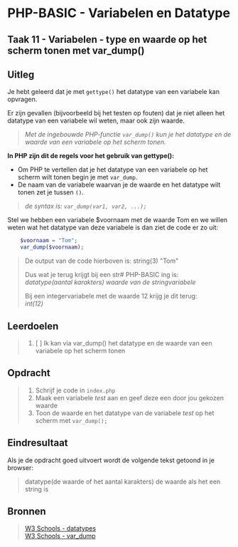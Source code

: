 # PHP-BASIC - Variabelen en Datatype

## Taak 11 - Variabelen - type en waarde op het scherm tonen met var_dump()

## Uitleg

Je hebt geleerd dat je met `gettype()` het datatype van een variabele kan opvragen.

Er zijn gevallen (bijvoorbeeld bij het testen op fouten) dat je niet alleen het datatype van een variabele wil weten, maar ook zijn waarde.
>
>_Met de ingebouwde PHP-functie `var_dump()` kun je het datatype en de waarde van een variabele op het scherm tonen._
>
**In PHP zijn dit de regels voor het gebruik van gettype():**

* Om PHP te vertellen dat je het datatype van een variabele op het scherm wilt tonen begin je met `var_dump`.  
* De naam van de variabele waarvan je de waarde en het datatype wilt tonen zet je tussen `()`.
>
>_de syntax is: `var_dump(var1, var2, ...);`_
>
Stel we hebben een variabele $voornaam met de waarde Tom en we willen weten wat het datatype van deze variabele is dan ziet de code er zo uit:

```php
    $voornaam = "Tom";
    var_dump($voornaam);
```

>De output van de code hierboven is: string(3) "Tom"  
>
>Dus wat je terug krijgt bij een str# PHP-BASIC
ing is:  
>_datatype(aantal karakters) waarde van de stringvariabele_
>
>Bij een integervariabele met de waarde 12 krijg je dit terug:  
>_int(12)_
>
## Leerdoelen

>1. [ ] Ik kan via var_dump() het datatype en de waarde van een variabele op het scherm tonen

## Opdracht

>1. Schrijf je code in `index.php`
>2. Maak een variabele _test_ aan en geef deze een door jou gekozen waarde
>3. Toon de waarde en het datatype van de variabele _test_ op het scherm met `var_dump();`

## Eindresultaat

Als je de opdracht goed uitvoert wordt de volgende tekst getoond in je browser:
>datatype(de waarde of het aantal karakters) de waarde als het een string is

## Bronnen

>[W3 Schools - datatypes](https://www.w3schools.com/php/php_datatypes.asp)  
>[W3 Schools - var_dump](https://www.w3schools.com/php/func_var_var_dump.asp)

<!--- ------------ DIT COMMENTAAR LATEN STAAN AUB ------------
------------------ ------------------------------ ------------
------------------ eagle ref:35237
------------------ ------------------------------ ------------
------------------ DIT COMMENTAAR LATEN STAAN AUB -------- -->
